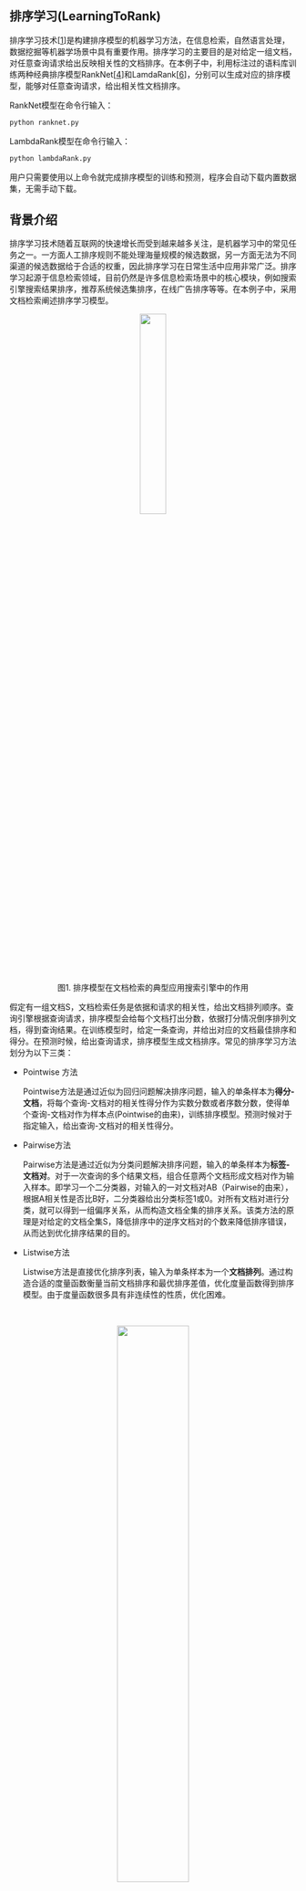 ## 排序学习(LearningToRank)

排序学习技术\[[1](#参考文献1)\]是构建排序模型的机器学习方法，在信息检索，自然语言处理，数据挖掘等机器学场景中具有重要作用。排序学习的主要目的是对给定一组文档，对任意查询请求给出反映相关性的文档排序。在本例子中，利用标注过的语料库训练两种经典排序模型RankNet[[4](#参考文献4)\]和LamdaRank[[6](#参考文献6)\]，分别可以生成对应的排序模型，能够对任意查询请求，给出相关性文档排序。

RankNet模型在命令行输入：

```python
python ranknet.py
```

LambdaRank模型在命令行输入：

```python
python lambdaRank.py
```

用户只需要使用以上命令就完成排序模型的训练和预测，程序会自动下载内置数据集，无需手动下载。



## 背景介绍

排序学习技术随着互联网的快速增长而受到越来越多关注，是机器学习中的常见任务之一。一方面人工排序规则不能处理海量规模的候选数据，另一方面无法为不同渠道的候选数据给于合适的权重，因此排序学习在日常生活中应用非常广泛。排序学习起源于信息检索领域，目前仍然是许多信息检索场景中的核心模块，例如搜索引擎搜索结果排序，推荐系统候选集排序，在线广告排序等等。在本例子中，采用文档检索阐述排序学习模型。

<p align="center">
<img src="image/search-engine-example.png" width="30%" ><br/>
图1. 排序模型在文档检索的典型应用搜索引擎中的作用
</p>

假定有一组文档S，文档检索任务是依据和请求的相关性，给出文档排列顺序。查询引擎根据查询请求，排序模型会给每个文档打出分数，依据打分情况倒序排列文档，得到查询结果。在训练模型时，给定一条查询，并给出对应的文档最佳排序和得分。在预测时候，给出查询请求，排序模型生成文档排序。常见的排序学习方法划分为以下三类：

- Pointwise 方法

  Pointwise方法是通过近似为回归问题解决排序问题，输入的单条样本为**得分-文档**，将每个查询-文档对的相关性得分作为实数分数或者序数分数，使得单个查询-文档对作为样本点(Pointwise的由来)，训练排序模型。预测时候对于指定输入，给出查询-文档对的相关性得分。

- Pairwise方法

  Pairwise方法是通过近似为分类问题解决排序问题，输入的单条样本为**标签-文档对**。对于一次查询的多个结果文档，组合任意两个文档形成文档对作为输入样本。即学习一个二分类器，对输入的一对文档对AB（Pairwise的由来），根据A相关性是否比B好，二分类器给出分类标签1或0。对所有文档对进行分类，就可以得到一组偏序关系，从而构造文档全集的排序关系。该类方法的原理是对给定的文档全集S，降低排序中的逆序文档对的个数来降低排序错误，从而达到优化排序结果的目的。

- Listwise方法

  Listwise方法是直接优化排序列表，输入为单条样本为一个**文档排列**。通过构造合适的度量函数衡量当前文档排序和最优排序差值，优化度量函数得到排序模型。由于度量函数很多具有非连续性的性质，优化困难。

  ​

<p align="center">
<img src="image/learningToRank.jpg" width="50%" ><br/>
图2. 排序模型构造的三类方法
</p>

## 实验数据

本例子中的实验数据采用了排序学习中的基准数据[LETOR]([http://research.microsoft.com/en-us/um/beijing/projects/letor/LETOR4.0/Data/MQ2007.rar](http://research.microsoft.com/en-us/um/beijing/projects/letor/LETOR4.0/Data/MQ2007.rar))中语料库，部分来自于Gov2网站的查询请求结果，包含了约1700条查询请求结果文档列表，并对文档相关性做出了人工标注。其中，一条查询含有唯一的查询id，对应于多个具有相关性的文档，构成了一次查询请求结果文档列表。每个文档由一个一维数组的特征向量表示，并对应一个人工标注与查询的相关性分数。

本样例在第一次运行的时候会自动下载LETOR MQ2007数据集并缓存，用户无需手动下载。

`mq2007`数据集分别提供了三种类型排序模型的生成格式，需要指定生成格式`format`

例如调用接口

```python
pairwise_train_dataset = functools.partial(paddle.dataset.mq2007.train, format="pairwise")
for label, left_doc, right_doc in pairwise_train_dataset():
    ...
```

## 模型概览

对于排序模型，本样例中提供了Pairwise方法的模型RankNet和ListWise方法的模型LambdaRank，分别代表了两类学习方法。PointWise方法的排序模型退化为回归问题，不予赘述。

## RankNet排序模型

[RankNet](http://icml.cc/2015/wp-content/uploads/2015/06/icml_ranking.pdf)是一种经典的Pairwise的排序学习方法，是典型的前向神经网络排序模型。在文档集合$S$中的第i个文档记做$U_i$，它的文档特征向量记做$x_i$，对于给定的一个文档对$U_i$, $U_j$，RankNet将输入的单个文档特征向量$x$映射到$f(x)$，得到$s_i=f(x_i)$, $s_j=f(x_j)$。将$U_i$相关性比$U_j$好的概率记做$P_{i,j}$，则

$$P_{i,j}=P(U_{i}>U_{j})=\frac{1}{1+e^{-\sigma (s_{i}-s_{j}))}}$$

由于排序度量函数大多数非连续，非光滑，因此RankNet需要一个可以优化的度量函数$C$。首先使用交叉熵作为度量函数衡量预测代价，将损失函数$C$记做

$$C_{i,j}=-\bar{P_{i,j}}logP_{i,j}-(1-\bar{P_{i,j}})log(1-P_{i,j})$$

其中$\bar{P_{i,j}}$代表真实概率，记做

$$\bar{P_{i,j}}=\frac{1}{2}(1+S_{i,j})$$

而$S_{i,j}$ = {+1,0}，表示$U_i$和$U_j$组成的Pair的标签，即Ui相关性是否好于Uj。

最终得到了可求导的度量损失函数

$$C=\frac{1}{2}(1-S_{i,j})\sigma (s_{i}-s{j})+log(1+e^{-\sigma (s_{i}-s_{j})})$$

可以使用常规的梯度下降方法进行优化。细节见[RankNet](http://icml.cc/2015/wp-content/uploads/2015/06/icml_ranking.pdf)

同时，得到文档$U_i$在排序优化过程的梯度信息为

$$\lambda _{i,j}=\frac{\partial C}{\partial s_{i}} = \frac{1}{2}(1-S_{i,j})-\frac{1}{1+e^{\sigma (s_{i}-s_{j})}}$$

表示的含义是本轮排序优化过程中文档$U_i$的上升或者下降量。



根据以上推论构造RankNet网络结构，由若干层隐藏层和全连接层构成，如图所示，将文档特征使用隐藏层，全连接层逐层变换，完成了底层特征空间到高层特征空间的变换。其中docA和docB结构对称，分别输入到最终的RankCost层中。

<p align="center">
<img src="image/ranknet.jpg" width="50%" ><br/>
图3. RankNet网络结构示意图
</p>

- 全连接层(fully connected layer) : 指上一层中的每个节点都连接到下层网络。本例子中同样使用paddle.layer.fc实现，注意输入到RankCost层的全连接层维度为1。
- RankCost层： RankCost层是排序网络RankNet的核心，度量docA相关性是否比docB好，给出预测值并和label比较。使用了交叉熵(cross enctropy)作为度量损失函数，使用梯度下降方法进行优化。细节可见[RankNet](http://icml.cc/2015/wp-content/uploads/2015/06/icml_ranking.pdf)[4]。

由于Pairwise中的网络结构是左右对称，可定义一半网络结构，另一半共享网络参数。在PaddlePaddle中允许网络结构中共享连接，具有相同名字的参数将会共享参数状态。使用PaddlePaddle实现RankNet排序模型，定义网络结构的示例代码如下：

```python
import paddle.v2 as paddle

def half_ranknet(name_prefix, input_dim):
  """
  parameter in same name will be shared in paddle framework,
  these parameters in ranknet can be used in shared state, e.g. left network and right network in detail
  https://github.com/PaddlePaddle/Paddle/blob/develop/doc/design/api.md
  """
  # data layer
  data = paddle.layer.data(name_prefix+"/data", paddle.data_type.dense_vector(input_dim))

  # fully connect layer
  hd1 = paddle.layer.fc(
    input=data,
    size=10,
    act=paddle.activation.Tanh(),
    param_attr=paddle.attr.Param(initial_std=0.01, name="hidden_w1"))
  # fully connect layer/ output layer
  output = paddle.layer.fc(
    input=hd1,
    size=1,
    act=paddle.activation.Linear(),
    param_attr=paddle.attr.Param(initial_std=0.01, name="output"))
  return output

def ranknet(input_dim):
  # label layer
  label = paddle.layer.data("label", paddle.data_type.integer_value(1))

  # reuse the parameter in half_ranknet
  output_left = half_ranknet("left", input_dim)  
  output_right = half_ranknet("right", input_dim)

  # rankcost layer
  cost = paddle.layer.rank_cost(name="cost", left=output_left, right=output_right, label=label)
  return cost
```

上述结构中使用了和前述图表相同的模型结构，使用了两层隐藏层，分别使用了`hidden_size=10`的全连接层和`hidden_size=1`的全连接层。本例子中的input_dim指输入**单个文档**的特征的维度，label取值为1，0。每条输入样本为`<label>，<docA, docB>`的结构，以docA为例，输入`input_dim`的文档特征，依次变换成10维，1维特征，最终输入到RankCost层中，比较docA和docB在RankCost输出得到预测值。

### rankNet模型训练

用户运行只需要运行命令：

```python
python ranknet.py
```
将会自动下载数据，训练RankNet模型，并将每个轮次的模型参数存储下来。

### rankNet模型预测

本例子提供了rankNet模型的训练和预测两个部分。完成训练后的模型分为拓扑结构(需要注意rank_cost不是模型拓扑结构的一部分)和模型参数文件两部分。在本例子中复用了ranknet训练时的模型拓扑结构half_ranknet，模型参数从外存中加载。模型预测的输入为单个文档的特征向量，模型会给出相关性得分。将预测得分排序即可得到最终的文档相关性排序结果。



##  用户自定义RankNet数据

上面的代码使用了paddle内置的排序数据，如果希望使用自定义格式数据，可以参考Paddle内置的`mq2007`数据集，编写一个生成器函数。例如输入数据为如下格式，只包含doc0-doc2三个文档。

\<query_id\> \<relevance_score\> \<feature_vector\>的格式(featureid: feature_value)

```
query_id : 1, relevance_score:1, feature_vector 0:0.1, 1:0.2, 2:0.4  #doc0
query_id : 1, relevance_score:2, feature_vector 0:0.3, 1:0.1, 2:0.4  #doc1
query_id : 1, relevance_score:0, feature_vector 0:0.2, 1:0.4, 2:0.1  #doc2
query_id : 2, relevance_score:0, feature_vector 0:0.1, 1:0.4, 2:0.1  #doc0
.....
```

需要将输入样本转换为PairWise的输入格式，例如组合生成格式与mq2007 PairWise格式相同的结构

\<label\> \<docA_feature_vector\>\<docB_feature_vector\>

```
1 doc1 doc0
1 doc1 doc2
1 doc0 doc2
....
```

注意，一般在PairWise格式的数据中，label=1表示docA和查询的相关性好于docB，事实上label信息隐含在docA和docB组合pair中。如果存在`0 docA docB`，交换顺序构造`1 docB docA`即可。

另外组合所有的pair会有训练数据冗余，因为可以从部分偏序关系恢复文档集上的全序关系。相关研究见[PairWise approach](http://www.machinelearning.org/proceedings/icml2007/papers/139.pdf)[[5](#参考文献5)\]，本例子不予赘述。

```python
# self define data generator
def gen_pairwise_data(text_line_of_data):
    """
      return :
  ------
  label : np.array, shape=(1)
  docA_feature_vector : np.array, shape=(1, feature_dimension)
  docA_feature_vector : np.array, shape=(1, feature_dimension)
    """
    return label, docA_feature_vector, docB_feature_vector
```

对应于paddle的输入中，`integer_value`为单个整数，`dense_vector`为实数一维向量，与生成器对应，需要在训练模型之前指明输入数据对应关系。

```python
# Define the input data order
feeding = {"label":0,
            "left/data" :1,
            "right/data":2}
```



## LambdaRank排序模型

[LambdaRank](https://papers.nips.cc/paper/2971-learning-to-rank-with-nonsmooth-cost-functions.pdf)[6]是ListWise的排序方法，是Bugers[6]等人从RankNet发展而来，使用构造lambda函数(LambdaRank名字的由来)的方法优化度量标准NDCG(Normalized Discounted Cumulative Gain)，每个查询后得到的结果文档列表都单独作为一个训练样本。NDCG是信息论中很衡量文档列表排序质量的标准之一，前K个文档的NDCG得分记做

$$NDCG@K=Z_{k}\sum (2^{rel_{i}})1/log(k+1)$$

前文中RankNet中推导出，文档排序需要的是排序错误的梯度信息。NDCG度量函数是非光滑，非连续的，不能直接求得梯度信息，因此将|delta(NDCG)|=|NDCG(new) - NDCG(old)|引入，构造lambda函数为

$$\lambda _{i,j}=\frac{\partial C}{\partial s_{i}}=-\frac{\sigma }{1+e^{\sigma (s_{i}-s{j})}}|\Delta NDCG|$$

替换RankNet中的梯度表示，得到的排序模型称为[LambdaRank](https://papers.nips.cc/paper/2971-learning-to-rank-with-nonsmooth-cost-functions.pdf)

由以上推导可知，LambdaRank网络结构和RankNet结构非常相似。如图所示

<p align="center">
<img src="image/lambdarank.jpg" width="50%" ><br/>
图4. LambdaRank的网络结构示意图
</p>

一个查询得到的结果文档列表作为一条样本输入到网络中，替换RankCost为LambdaCost层，其他结构与RankNet相同。

- LambdaCost层 : LambdaCost层使用NDCG差值作为Lambda函数，score是一个一维的序列，对于单调训练样本全连接层输出的是1x1的序列，二者的序列长度都等于该条查询得到的文档数量。Lambda函数的构造详细见[LambdaRank](https://papers.nips.cc/paper/2971-learning-to-rank-with-nonsmooth-cost-functions.pdf)

使用Paddle定义LambdaRank网络结构的示例代码如下：

```python
import paddle.v2 as paddle
def lambdaRank(input_dim):
    """
    lambdaRank is a ListWise Rank Model, input data and label must be sequence
    https://papers.nips.cc/paper/2971-learning-to-rank-with-nonsmooth-cost-functions.pdf
    parameters :
      input_dim, one document's dense feature vector dimension

    dense_vector_sequence format
    [[f, ...], [f, ...], ...], f is represent for an float or int number
    """
    label = paddle.layer.data("label",
                              paddle.data_type.dense_vector_sequence(1))
    data = paddle.layer.data("data",
                             paddle.data_type.dense_vector_sequence(input_dim))

    # hidden layer
    hd1 = paddle.layer.fc(
        input=data,
        size=10,
        act=paddle.activation.Tanh(),
        param_attr=paddle.attr.Param(initial_std=0.01))
    output = paddle.layer.fc(
        input=hd1,
        size=1,
        act=paddle.activation.Linear(),
        param_attr=paddle.attr.Param(initial_std=0.01))
    # cost layer
    cost = paddle.layer.lambda_cost(
        input=output, score=label, NDCG_num=6, max_sort_size=-1)
    return cost, output
```

上述结构中使用了和前述图表相同的模型结构，和RankNet相似，分别使用了`hidden_size=10`的全连接层和`hidden_size=1`的全连接层。本例子中的input_dim指输入**单个文档**的特征的维度，label取值为1，0。每条输入样本为label，\<docA, docB\>的结构，以docA为例，输入input_dim的文档特征，依次变换成10维，1维特征，最终输入到LambdaCost层中。需要注意这里的label和data格式为**dense_vector_sequence**，表示一列文档得分或者文档特征组成的**序列**。

### lambdaRank模型训练

用户运行只需要运行命令：

```python
python lambdaRank.py
```

将会自动下载数据，训练LambdaRank模型，并将每个轮次的模型存储下来，将最终模型存储在文件中。

### lambdaRank模型预测

lambdaRank模型预测过程和ranknet相同。预测时的模型拓扑结构复用代码中的模型定义，从外存加载对应的参数文件。预测时的输入是文档列表，输出是该文档列表的各个文档相关性打分，根据打分对文档进行重新排序，即可得到最终的文档排序结果。

## 自定义 LambdaRank数据

上面的代码使用了paddle内置的mq2007数据，如果希望使用自定义格式数据，可以参考Paddle内置的`mq2007`数据集，编写一个生成器函数。例如输入数据为如下格式，只包含doc0-doc2三个文档。

\<query_id\> \<relevance_score\> \<feature_vector\>的格式

```
query_id : 1, relevance_score:1, feature_vector 0:0.1, 1:0.2, 2:0.4  #doc0
query_id : 1, relevance_score:2, feature_vector 0:0.3, 1:0.1, 2:0.4  #doc1
query_id : 1, relevance_score:0, feature_vector 0:0.2, 1:0.4, 2:0.1  #doc2
query_id : 2, relevance_score:0, feature_vector 0:0.1, 1:0.4, 2:0.1  #doc0
query_id : 2, relevance_score:2, feature_vector 0:0.1, 1:0.4, 2:0.1  #doc1
.....
```

需要转换为ListWise格式，例如

<query_id><relevance_score> <feature_vector>

```tex
1    1    0.1,0.2,0.4
1    2    0.3,0.1,0.4
1    0    0.2,0.4,0.1

2    0    0.1,0.4,0.1
2    2    0.1,0.4,0.1
......
```

**数据格式注意**

- 数据中每条样本对应的文档数量都必须大于Lambda_cost层的NDCG_num
- 单条样本对应的文档都为0，NDCG将会计算无效。文档相关性都为0，那么可以判定该query无效，可以过滤掉。



```python
# self define data generator
def gen_listwise_data(text_all_lines_of_data):
    """
  return :
  ------
  label : np.array, shape=(samples_num, )
  querylist : np.array, shape=(samples_num, feature_dimension)
    """
    return label_list, query_docs_feature_vector_matrix
```

对应于paddle的输入中，label的`dense_vector_sequence`为得分序列，data的`dense_vector_sequence`为特征向量的序列输入，input_dim为单个文档的一维特征向量维度，与生成器对应，需要在训练模型之前指明输入数据对应关系。

```python
# Define the input data order
feeding = {"label":0,
           "data" : 1}
```



## 总结

LearningToRank是和业务场景结合非常紧密的常用机器学习方法，排序模型构造方法一般可划分为PointWise方法，PairWise方法，ListWise方法，本例子中以LETOR的mq2007数据为例，阐述了PairWise的经典方法RankNet和ListWise方法中的LambdaRank，展示如何使用Paddle框架构造对应的排序模型结构，并提供了自定义数据类型样例。Paddle提供了灵活的编程接口，并可以使用一套代码运行在单机单GPU和多机分布式多GPU情况下，可以实现LearningToRank类型任务。



## 参考文献

1. https://en.wikipedia.org/wiki/Learning_to_rank
2. T.Y. Liu, “Learning to rank for information retrieval,” Foundations and Trends in Information Retrieval, vol.3, no.3, pp.225–331, 2009.
3. H. Li, “Learning to rank for information retrieval and natural language processing,” Synthesis Lectures on Human Language Technologies, 2011, Morgan & Claypool Publishers.
4. Burges, Chris, et al. "Learning to rank using gradient descent." *Proceedings of the 22nd international conference on Machine learning*. ACM, 2005.
5. Cao, Zhe, et al. "Learning to rank: from pairwise approach to listwise approach." *Proceedings of the 24th international conference on Machine learning*. ACM, 2007.
6. Burges, Christopher JC, Robert Ragno, and Quoc Viet Le. "Learning to rank with nonsmooth cost functions." *NIPS*. Vol. 6. 2006.
